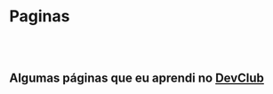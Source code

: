 <h1> Paginas </h1>
<br>
<br>
<h2>Algumas páginas que eu aprendi no
  <a href="http://rodolfomori.com.br/devclub>DevClub">DevClub </a>
</h2>
